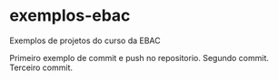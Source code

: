 # exemplos-ebac
Exemplos de projetos do curso da EBAC

Primeiro exemplo de commit e push no repositorio.
Segundo commit.
Terceiro commit.
